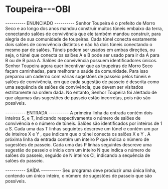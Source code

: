 # Toupeira---OBI

---------- ENUNCIADO ----------
Senhor Toupeira é o prefeito de Morro Seco e ao longo dos anos mandou construir muitos túneis
embaixo da terra, conectando salões de convivência que ele também mandou construir, para alegria
de sua comunidade de toupeiras. Cada túnel conecta exatamente dois salões de convivência distintos
e não há dois túneis conectando o mesmo par de salões. Túneis podem ser usados em ambas direções,
ou seja, o túnel que conecta os salões A e B pode ser usado para ir da A para B ou de B para A.
Salões de convivência possuem identificadores únicos.
Senhor Toupeira agora quer incentivar que as toupeiras de Morro Seco façam caminhadas, para
melhorar a saúde da comunidade. Para isso preparou um caderno com várias sugestões de passeio
pelos túneis e salões de convivência, em que cada sugestão de passeio é descrita como uma sequência
de salões de convivência, que devem ser visitados estritamente na ordem dada. No entanto, Senhor
Toupeira foi alertado de que algumas das sugestões de passeio estão incorretas, pois não são possíveis.

---------- ENTRADA ----------
A primeira linha da entrada contém dois inteiros S, e T, indicando respectivamente o número de
salões de convivência e o número de túneis. Salões são identificados por inteiros de 1 a S. Cada
uma das T linhas seguintes descreve um túnel e contém um par de inteiros X e Y , que indicam
que o túnel conecta os salões X e Y . A próxima linha da entrada contém um inteiro P que indica
o número de sugestões de passeio. Cada uma das P linhas seguintes descreve uma sugestão de
passeio e inicia com um inteiro N que indica o número de salões do passeio, seguido de N inteiros
Ci, indicando a sequência de salões do passeio.

---------- SAÍDA ----------
Seu programa deve produzir uma única linha, contendo um único inteiro, o número de sugestões de
passeio que são possíveis.

